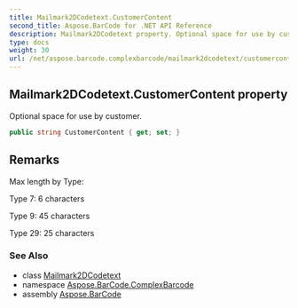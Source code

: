 ```yaml
---
title: Mailmark2DCodetext.CustomerContent
second_title: Aspose.BarCode for .NET API Reference
description: Mailmark2DCodetext property. Optional space for use by customer
type: docs
weight: 30
url: /net/aspose.barcode.complexbarcode/mailmark2dcodetext/customercontent/
---
```

## Mailmark2DCodetext.CustomerContent property

Optional space for use by customer.

```csharp
public string CustomerContent { get; set; }
```

## Remarks

Max length by Type:

Type 7: 6 characters

Type 9: 45 characters

Type 29: 25 characters

### See Also

* class [Mailmark2DCodetext](../)
* namespace [Aspose.BarCode.ComplexBarcode](../../mailmark2dcodetext/)
* assembly [Aspose.BarCode](../../../)


